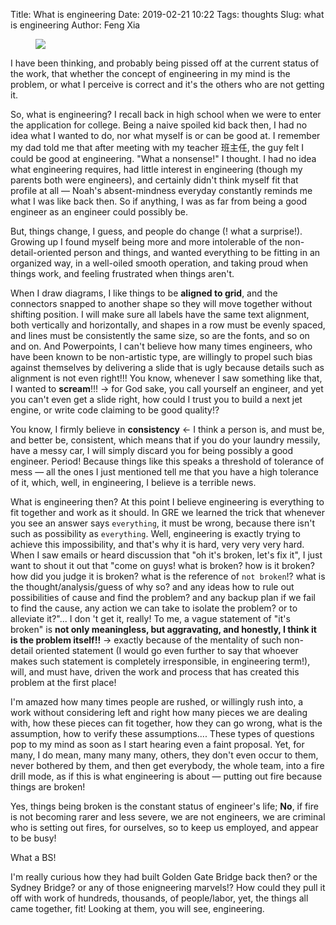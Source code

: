 Title: What is engineering
Date: 2019-02-21 10:22
Tags: thoughts
Slug: what is engineering
Author: Feng Xia

<figure class="col l6 m6 s12">
  <img src="{{SITEURL}}/images/raise%20a%20bug.png"/>
</figure>

I have been thinking, and probably being pissed off at the current
status of the work, that whether the concept of engineering in my mind
is the problem, or what I perceive is correct and it's the others who
are not getting it.

So, what is engineering? I recall back in high school when we were to
enter the application for college. Being a naive spoiled kid back
then, I had no idea what I wanted to do, nor what myself is or can be
good at. I remember my dad told me that after meeting with my teacher
班主任, the guy felt I could be good at engineering. "What a nonsense!"
I thought. I had no idea what engineering requires, had little
interest in engineering (though my parents both were engineers), and
certainly didn't think myself fit that profile at all &mdash; Noah's
absent-mindness everyday constantly reminds me what I was like back
then. So if anything, I was as far from being a good engineer as an
engineer could possibly be.

But, things change, I guess, and people do change (! what a
surprise!). Growing up I found myself being more and more intolerable
of the non-detail-oriented person and things, and wanted everything to
be fitting in an organized way, in a well-oiled smooth operation, and
taking proud when things work, and feeling frustrated when things
aren't. 

When I draw diagrams, I like things to be **aligned to grid**, and the
connectors snapped to another shape so they will move together without
shifting position. I will make sure all labels have the same text
alignment, both vertically and horizontally, and shapes in a row must
be evenly spaced, and lines must be consistently the same size, so are
the fonts, and so on and on. And Powerpoints, I can't believe how many
times engineers, who have been known to be non-artistic type, are
willingly to propel such bias against themselves by delivering a slide
that is ugly because details such as alignment is not even right!!!
You know, whenever I saw something like that, I wanted to
**scream**!!! &rarr; for God sake, you call yourself an engineer, and
yet you can't even get a slide right, how could I trust you to build a
next jet engine, or write code claiming to be good quality!? 

You know, I firmly believe in **consistency** &larr; I think a person
is, and must be, and better be, consistent, which means that if you do
your laundry messily, have a messy car, I will simply discard you for
being possibly a good engineer. Period!  Because things like this
speaks a threshold of tolerance of mess &mdash; all the ones I just
mentioned tell me that you have a high tolerance of it, which, well,
in engineering, I believe is a terrible news.

What is engineering then? At this point I believe engineering is
everything to fit together and work as it should. In GRE we learned
the trick that whenever you see an answer says `everything`, it must
be wrong, because there isn't such as possibility as
`everything`. Well, engineering is exactly trying to achieve this
impossibility, and that's why it is hard, very very very hard. When
I saw emails or heard discussion that "oh it's broken, let's fix it",
I just want to shout it out that "come on guys! what is broken? how is
it broken? how did you judge it is broken? what is the reference of
`not broken`!? what is the thought/analysis/guess of why so? and any
ideas how to rule out possibilities of cause and find the problem? and
any backup plan if we fail to find the cause, any action we can take
to isolate the problem? or to alleviate it?"... I don 't get it,
really! To me, a vague statement of "it's broken" is **not only
meaningless, but aggravating, and honestly, I think it is the problem
itself!!** &rarr; exactly because of the mentality of such non-detail
oriented statement (I would go even further to say that whoever makes
such statement is completely irresponsible, in engineering term!),
will, and must have, driven the work and process that has created this
problem at the first place!

I'm amazed how many times people are rushed, or willingly rush into, a
work without considering left and right how many pieces we are dealing
with, how these pieces can fit together, how they can go wrong, what
is the assumption, how to verify these assumptions.... These types of
questions pop to my mind as soon as I start hearing even a faint
proposal. Yet, for many, I do mean, many many many, others, they don't
even occur to them, never bothered by them, and then get everybody,
the whole team, into a fire drill mode, as if this is what engineering
is about &mdash; putting out fire because things are broken!

Yes, things being broken is the constant status of engineer's life;
**No**, if fire is not becoming rarer and less severe, we are not
engineers, we are criminal who is setting out fires, for ourselves, so
to keep us employed, and appear to be busy!

What a BS!

I'm really curious how they had built Golden Gate Bridge back then? or
the Sydney Bridge? or any of those enigneering marvels!? How could
they pull it off with work of hundreds, thousands, of people/labor,
yet, the things all came together, fit! Looking at them, you will see,
engineering.
